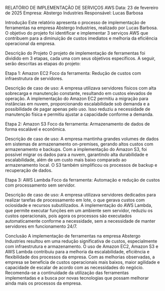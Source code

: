 RELATÓRIO DE IMPLEMENTAÇÃO DE SERVIÇOS AWS
Data: 23 de fevereiro de 2025
Empresa: Abstergo Industries
Responsável: Lucas Barbosa

Introdução
Este relatório apresenta o processo de implementação de ferramentas na empresa Abstergo Industries, realizado por Lucas Barbosa. O objetivo do projeto foi identificar e implementar 3 serviços AWS que contribuem para a diminuição de custos imediatos e melhoria da eficiência operacional da empresa.

Descrição do Projeto
O projeto de implementação de ferramentas foi dividido em 3 etapas, cada uma com seus objetivos específicos. A seguir, serão descritas as etapas do projeto:

Etapa 1: Amazon EC2
Foco da ferramenta: Redução de custos com infraestrutura de servidores.

Descrição de caso de uso:
A empresa utilizava servidores físicos com alta sobrecarga e manutenção constante, resultando em custos elevados de operação. A implementação do Amazon EC2 permitiu a migração para instâncias em nuvem, proporcionando escalabilidade sob demanda e a possibilidade de pagar apenas pelo uso. Isso reduziu a necessidade de manutenção física e permitiu ajustar a capacidade conforme a demanda.

Etapa 2: Amazon S3
Foco da ferramenta: Armazenamento de dados de forma escalável e econômica.

Descrição de caso de uso:
A empresa mantinha grandes volumes de dados em sistemas de armazenamento on-premises, gerando altos custos com armazenamento e backups. Com a implementação do Amazon S3, foi possível migrar os dados para a nuvem, garantindo alta durabilidade e escalabilidade, além de um custo mais baixo comparado ao armazenamento local. O S3 também simplificou os processos de backup e recuperação de dados.

Etapa 3: AWS Lambda
Foco da ferramenta: Automação e redução de custos com processamento sem servidor.

Descrição de caso de uso:
A empresa utilizava servidores dedicados para realizar tarefas de processamento em lote, o que gerava custos com ociosidade e recursos subutilizados. A implementação do AWS Lambda, que permite executar funções em um ambiente sem servidor, reduziu os custos operacionais, pois agora os processos são executados automaticamente conforme a necessidade, sem a necessidade de manter servidores em funcionamento 24/7.

Conclusão
A implementação de ferramentas na empresa Abstergo Industries resultou em uma redução significativa de custos, especialmente com infraestrutura e armazenamento. O uso de Amazon EC2, Amazon S3 e AWS Lambda contribuiu para a melhoria da escalabilidade, eficiência e flexibilidade dos processos da empresa.
Com as melhorias observadas, a empresa se beneficia de custos operacionais mais baixos, maior agilidade e capacidade de escalar de acordo com as necessidades do negócio. Recomenda-se a continuidade da utilização das ferramentas implementadas e a busca por novas tecnologias que possam melhorar ainda mais os processos da empresa.